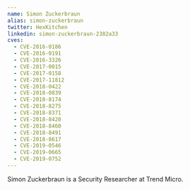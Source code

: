 ```yaml
---
name: Simon Zuckerbraun
alias: simon-zuckerbraun
twitter: HexKitchen
linkedin: simon-zuckerbraun-2382a33
cves:
  - CVE-2016-0186
  - CVE-2016-0191
  - CVE-2016-3326
  - CVE-2017-0015
  - CVE-2017-0158
  - CVE-2017-11812
  - CVE-2018-0422
  - CVE-2018-0839
  - CVE-2018-8174
  - CVE-2018-8275
  - CVE-2018-8371
  - CVE-2018-8420
  - CVE-2018-8460
  - CVE-2018-8491
  - CVE-2018-8617
  - CVE-2019-0546
  - CVE-2019-0665
  - CVE-2019-0752
---
```

Simon Zuckerbraun is a Security Researcher at Trend Micro.
